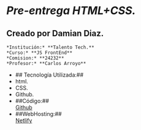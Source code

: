 # ***Pre-entrega HTML+CSS.***

## Creado por Damian Diaz.
    *Institución:* **Talento Tech.**
    *Curso:* **JS FrontEnd** 
    *Comision:* **24232**
    *Profesor:* **Carlos Arroyo**
<ul>
<li>## Tecnología Utilizada:##</li> 
   <li>html.</li>
   <li>CSS.</li>
   <li>Github.</li>
<li>##Código:##</li>
    <a href ="https://github.com/damiancd/SIG.git">Github</a>
<li>##WebHosting:##</li>
    <a href ="https://sig-papelera.netlify.app/">Netlify<a>
</ul>
